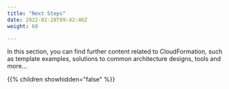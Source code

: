```yaml
---
title: "Next Steps"
date: 2022-02-28T09:42:46Z
weight: 60

---
```


In this section, you can find further content related to CloudFormation, such as template examples, solutions to common
architecture designs, tools and more...

{{% children showhidden="false" %}}
